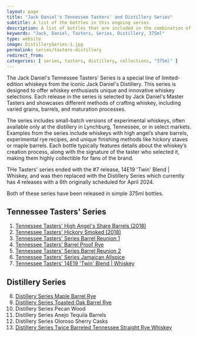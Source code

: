 ```yaml
---
layout: page
title: "Jack Daniel's Tennessee Tasters' and Distillery Series"
subtitle: A list of the bottles in this ongoing series 
description: A list of bottles that are included in the combination of the Tennessee Tasters' and Distillery series releases from Jack Daniel's
keywords: "Jack, Daniel, Tasters, Series, Distillery, 375ml"
type: website
image: DistillerySeries-1.jpg
permalink: series/tasters-distillery
redirect_from: 
categories: [ series, tasters, distillery, collections, "375ml" ]
---
```

The Jack Daniel's Tennessee Tasters' Series is a special line of limited-edition whiskeys from the iconic Jack Daniel's Distillery. This series is designed to offer whiskey enthusiasts unique and innovative whiskey selections. Each release in the series is selected by Jack Daniel's Master Tasters and showcases different methods of crafting whiskey, including varied grains, barrels, and maturation processes.

The series includes small-batch versions of experimental whiskeys, often available only at the distillery in Lynchburg, Tennessee, or in select markets. Examples from the series include whiskeys with high angel’s share barrels, experimental rye recipes, and unique finishing methods like hickory staves or maple barrels. Each bottle typically features details about the whiskey’s creation process, along with the signature of the taster who selected it, making them highly collectible for fans of the brand.

THe Tasters' series ended with the #7 release, 14E19 'Twin' Blend | Whiskey, and was then replaced with the Distillery Series which currently has 4 releases with a 6th originally scheduled for April 2024.

Both of these series have been released in simple 375ml bottles. 

## Tennessee Tasters' Series
1. [Tennessee Tasters' High Angel's Share Barrels (2018)](/HighAngelsShare)
2. [Tennessee Tasters' Hickory Smoked (2018)](/HickorySmoked)
3. [Tennessee Tasters' Series Barrel Reunion 1](/BarrelReunion1)
4. [Tennessee Tasters' Barrel Proof Rye](/TennesseeTastersBarrelProofRye)
5. [Tennessee Tasters' Series Barrel Reunion 2](/BarrelReunion2)
6. [Tennessee Tasters' Series Jamaican Allspice](/JamaicanAllSpice)
7. [Tennessee Tasters' 14E19 'Twin' Blend | Whiskey](/TwinBlend)


## Distillery Series
8. [Distillery Series Maple Barrel Rye](October2022TennesseeTasters)
9. [Distillery Series Toasted Oak Barrel Rye](October2022TennesseeTasters)
10. Distillery Series Pecan Wood
11. Distillery Series Anejo Tequila Barrels
12. Distillery Series Oloroso Sherry Casks
13. [Distillery Series Twice Barreled Tennessee Straight Rye Whiskey](/TwiceBarreledStraightRyeDistillerySeries)
